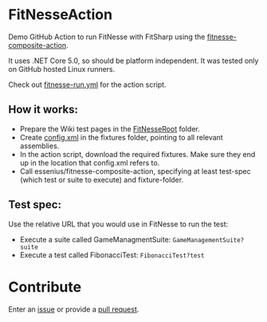 # FitNesseAction
Demo GitHub Action to run FitNesse with FitSharp using the [fitnesse-composite-action](../../../fitnesse-composite-action).

It uses .NET Core 5.0, so should be platform independent. It was tested only on GitHub hosted Linux runners.

Check out [fitnesse-run.yml](.github/workflows/fitnesse-run.yml) for the action script.

## How it works:
* Prepare the Wiki test pages in the [FitNesseRoot](FitNesseRoot) folder. 
* Create [config.xml](fixtures/config.xml) in the fixtures folder, pointing to all relevant assemblies.
* In the action script, download the required fixtures. Make sure they end up in the location that config.xml refers to.
* Call essenius/fitnesse-composite-action, specifying at least test-spec (which test or suite to execute) and fixture-folder.

## Test spec:
Use the relative URL that you would use in FitNesse to run the test:
* Execute a suite called GameManagmentSuite: `GameManagementSuite?suite`
* Execute a test called FibonacciTest: `FibonacciTest?test`

# Contribute
Enter an [issue](../../issues) or provide a [pull request](../../pulls). 
